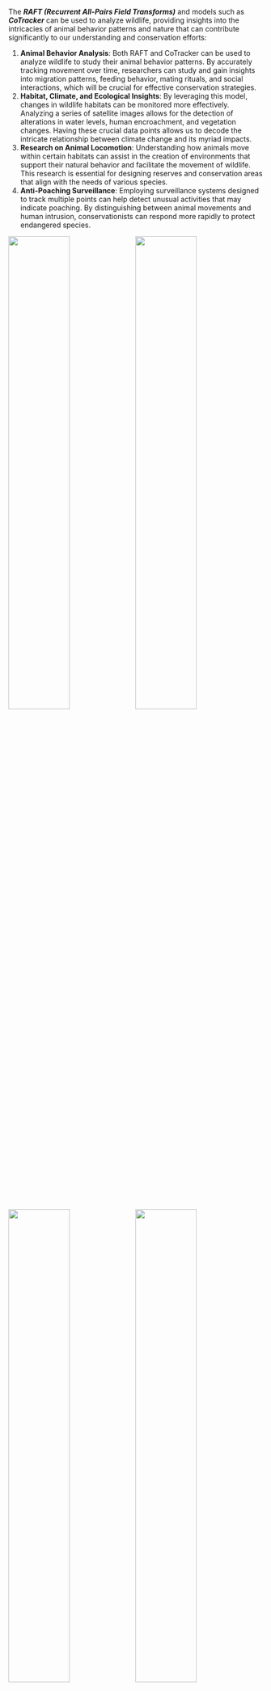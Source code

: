 The ***RAFT (Recurrent All-Pairs Field Transforms)*** and models such as ***CoTracker*** can be used to analyze wildlife, providing insights into the intricacies of animal behavior patterns and nature that can contribute significantly to our understanding and conservation efforts:

1. **Animal Behavior Analysis**: Both RAFT and CoTracker can be used to analyze wildlife to study their animal behavior patterns. By accurately tracking movement over time, researchers can study and gain insights into migration patterns, feeding behavior, mating rituals, and social interactions, which will be crucial for effective conservation strategies.
2. **Habitat, Climate, and Ecological Insights**: By leveraging this model, changes in wildlife habitats can be monitored more effectively. Analyzing a series of satellite images allows for the detection of alterations in water levels, human encroachment, and vegetation changes. Having these crucial data points allows us to decode the intricate relationship between climate change and its myriad impacts.
3. **Research on Animal Locomotion**: Understanding how animals move within certain habitats can assist in the creation of environments that support their natural behavior and facilitate the movement of wildlife. This research is essential for designing reserves and conservation areas that align with the needs of various species.
4. **Anti-Poaching Surveillance**: Employing surveillance systems designed to track multiple points can help detect unusual activities that may indicate poaching. By distinguishing between animal movements and human intrusion, conservationists can respond more rapidly to protect endangered species.


<p float="left">
  <img src="https://github.com/h3tpatel/cvlog.github.io/assets/144167031/71486c56-fe33-4bf2-9d55-c4af4073c441" width="49%" />
  <img src="https://github.com/h3tpatel/cvlog.github.io/assets/144167031/839f4cb5-5d6c-4c4b-b2b2-98011d01303b" width="49%" />
</p>
<p float="left">
  <img src="https://github.com/h3tpatel/cvlog.github.io/assets/144167031/580d979f-46ae-4f2a-82e9-e8d161796fd0" width="49%" />
  <img src="https://github.com/h3tpatel/cvlog.github.io/assets/144167031/964cdf23-ed69-4ace-9154-0e3f56de9f4d" width="49%" />
</p>

Now, let's begin by implementing the RAFT model to observe such use cases. First, we load the RAFT model and set it to evaluation mode, initializing it with the pre-trained weights **`(Raft_Large_Weights.C_T_SKHT_V2)`**.

```python
model = raft_large(weights=Raft_Large_Weights.C_T_SKHT_V2).to(device)
model = model.eval()
```

After that, we preprocess each pair of consecutive frames, applying transformations to normalize and resize them, preparing them for optical flow estimation. Then, the frames are permuted to change their shape from **[N, H, W, C] to [N, C, H, W]**.

```python
def preprocess(batch):
    transforms = T.Compose([
        T.ConvertImageDtype(torch.float32),
        T.Normalize(mean=0.5, std=0.5),  # map [0, 1] into [-1, 1]
        T.Resize(size=(520, 960)),
    ])
    return transforms(batch)

# preprocess video frames
frames, _, _ = read_video(str(video_path), pts_unit='sec')
frames = frames.permute(0, 3, 1, 2)  # *(N, H, W, C) -> (N, C, H, W)*
```

Finally, the code iterates over pairs of consecutive frames, saving the estimated optical flow from **`model(img1, img2)`**, which is converted to an RGB image using **`flow_to_image`** to visualize the flow vectors. These images are then converted to PIL images.

```python
for i, (img1, img2) in enumerate(zip(frames, frames[1:])):
    img1 = preprocess(img1[None]).to(device)
    img2 = preprocess(img2[None]).to(device)

    list_of_flows = model(img1, img2)
    predicted_flow = list_of_flows[-1][0]
    flow_img = flow_to_image(predicted_flow).to("cpu")

    # convert tensor to a PIL Image
    pil_img = F.to_pil_image(flow_img)
    pil_img.save(output_folder / f"predicted_flow_{i}.jpg")
```

-------

**Regular grid + Segmentation mask**

Now, let's implement the CoTracker model, which is designed for tracking points (pixels) across video frames. First, we specify the path of the video and convert it into a PyTorch tensor for further preprocessing. The video tensor is permuted to match the expected input **`(Batch x Time x Channels x Height x Width)`**. Then, we initialize the model using pre-trained checkpoints.

```python
local_video_path = '/content/.mp4'
video = read_video_from_path(local_video_path)
video = torch.from_numpy(video).permute(0, 3, 1, 2)[None].float()
```

After that, we run inference on the video with a specified **`grid_size`** parameter, which determines the density of the tracking grid over several video frames. It then returns the predicted tracks **`pred_tracks`** and their visibility **`pred_visibility`** across frames.

```python
grid_size = 50
pred_tracks, pred_visibility = model(video, grid_size=grid_size)
```

Finally, we utilize the **`Visualizer`** class to generate a visual representation of the tracking.

```python
vis = Visualizer(save_dir='/content/', pad_value=100)
vis.visualize(video=video, tracks=pred_tracks, visibility=pred_visibility, filename='video')
```

